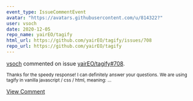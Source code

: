 ```yaml
---
event_type: IssueCommentEvent
avatar: "https://avatars.githubusercontent.com/u/814322?"
user: vsoch
date: 2020-12-05
repo_name: yairEO/tagify
html_url: https://github.com/yairEO/tagify/issues/708
repo_url: https://github.com/yairEO/tagify
---
```


<a href='https://github.com/vsoch' target='_blank'>vsoch</a> commented on issue <a href='https://github.com/yairEO/tagify/issues/708' target='_blank'>yairEO/tagify#708</a>.

<small>Thanks for the speedy response! I can definitely answer your questions. We are using tagify in vanilla javascript / css / html, meaning:...</small>

<a href='https://github.com/yairEO/tagify/issues/708' target='_blank'>View Comment</a>